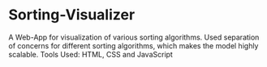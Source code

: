 # Sorting-Visualizer
 A Web-App for visualization of various sorting algorithms. 
 Used separation of concerns for different sorting algorithms, which makes the model highly scalable. 
 Tools Used: HTML, CSS and JavaScript
